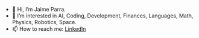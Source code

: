 - 👋 Hi, I’m Jaime Parra.
- 👀 I’m interested in AI, Coding, Development, Finances, Languages, Math, Physics, Robotics, Space.
- 📫 How to reach me: [LinkedIn](https://www.linkedin.com/in/jaime-parra-moreno/)

<!---
- 🌱 I’m currently learning ...
- 💞️ I’m looking to collaborate on ...
- 😄 Pronouns: ...
- ⚡ Fun fact: ...

jsparram/jsparram is a ✨ special ✨ repository because its `README.md` (this file) appears on your GitHub profile.
You can click the Preview link to take a look at your changes.
--->

